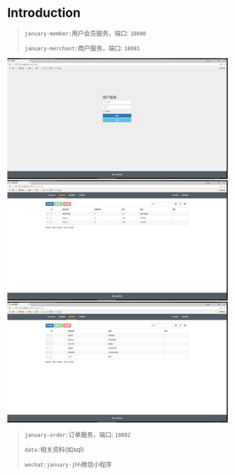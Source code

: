 # Introduction

> `january-member:`用户会员服务，端口: `18080`
>
> `january-merchant:`商户服务，端口: `18081`
>

![](data/img/20180831222832.png)
![](data/img/20180831222857.png)
![](data/img/20180831222912.png)

> `january-order:`订单服务，端口: `18082`
>
> `data:`相关资料(如sql)
>
> `wechat:january-jhh`微信小程序
> 
